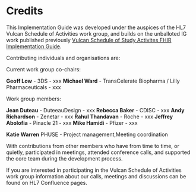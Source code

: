 # Credits

This Implementation Guide was developed under the auspices of the HL7 Vulcan Schedule of Activities work group, and builds on the unballoted IG work published previously [Vulcan Schedule of Study Activites FHIR Implementation Guide](https://build.fhir.org/ig/HL7/Vulcan-schedule-ig/index.html). 

Contributing individuals and organisations are:

Current work group co-chairs: 

**Geoff Low** - 3DS - xxx
**Michael Ward** - TransCelerate Biopharma / Lilly Pharmaceuticals - xxx

Work group members:

**Jean Duteau**  - DuteeauDesign - xxx
**Rebecca Baker** - CDISC - xxx
**Andy Richardson** - Zenetar - xxx
**Rahul Thandavan** - Roche - xxx
**Jeffrey Abolofia** - Pinacle 21 - xxx
**Mike Hamidi** - Pfizer - xxx

**Katie Warren** PHUSE - Project management,Meeting coordination 

With contributions from other members who have from time to time, or quietly, participated in meetings, attended conference calls, and supported the core team during the development process.

If you are interested in participating in the Vulcan Schedule of Activities work group information about our calls, meetings and discussions can be found on HL7 Confluence pages.
